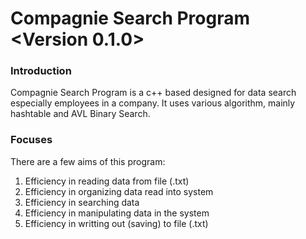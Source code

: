 # Compagnie Search Program <Version 0.1.0>

### Introduction
<p> 
	Compagnie Search Program is a c++ based designed for data search especially employees in a company. It uses various algorithm, mainly hashtable and AVL Binary Search.
</p>

### Focuses
<p>
	There are a few aims of this program:
</p>

<ol>
	<li>Efficiency in reading data from file (.txt)</li>
	<li>Efficiency in organizing data read into system</li>
	<li>Efficiency in searching data</li>
	<li>Efficiency in manipulating data in the system</li>
	<li>Efficiency in writting out (saving) to file (.txt)</li>
<ol>
